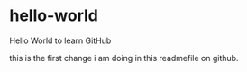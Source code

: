 # hello-world
Hello World to learn GitHub


this is the first change i am doing in this readmefile on github.
